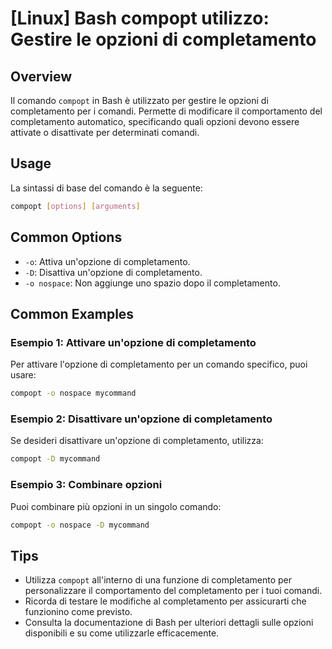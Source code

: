 # [Linux] Bash compopt utilizzo: Gestire le opzioni di completamento

## Overview
Il comando `compopt` in Bash è utilizzato per gestire le opzioni di completamento per i comandi. Permette di modificare il comportamento del completamento automatico, specificando quali opzioni devono essere attivate o disattivate per determinati comandi.

## Usage
La sintassi di base del comando è la seguente:

```bash
compopt [options] [arguments]
```

## Common Options
- `-o`: Attiva un'opzione di completamento.
- `-D`: Disattiva un'opzione di completamento.
- `-o nospace`: Non aggiunge uno spazio dopo il completamento.

## Common Examples

### Esempio 1: Attivare un'opzione di completamento
Per attivare l'opzione di completamento per un comando specifico, puoi usare:

```bash
compopt -o nospace mycommand
```

### Esempio 2: Disattivare un'opzione di completamento
Se desideri disattivare un'opzione di completamento, utilizza:

```bash
compopt -D mycommand
```

### Esempio 3: Combinare opzioni
Puoi combinare più opzioni in un singolo comando:

```bash
compopt -o nospace -D mycommand
```

## Tips
- Utilizza `compopt` all'interno di una funzione di completamento per personalizzare il comportamento del completamento per i tuoi comandi.
- Ricorda di testare le modifiche al completamento per assicurarti che funzionino come previsto.
- Consulta la documentazione di Bash per ulteriori dettagli sulle opzioni disponibili e su come utilizzarle efficacemente.